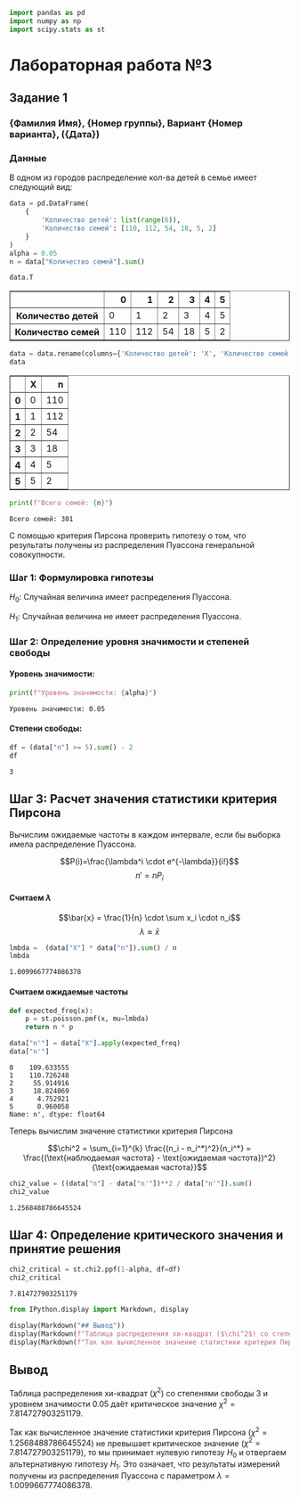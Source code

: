 ```python
import pandas as pd
import numpy as np
import scipy.stats as st
```

# Лабораторная работа №3
## Задание 1
### {Фамилия Имя}, {Номер группы}, Вариант {Номер варианта}, ({Дата})

### Данные

В одном из городов распределение кол-ва детей в семье имеет следующий вид:


```python
data = pd.DataFrame(
    {
        'Количество детей': list(range(6)), 
        'Количество семей': [110, 112, 54, 18, 5, 2]
    }
)
alpha = 0.05
n = data["Количество семей"].sum()

data.T
```




<div>
<style scoped>
    .dataframe tbody tr th:only-of-type {
        vertical-align: middle;
    }

    .dataframe tbody tr th {
        vertical-align: top;
    }

    .dataframe thead th {
        text-align: right;
    }
</style>
<table border="1" class="dataframe">
  <thead>
    <tr style="text-align: right;">
      <th></th>
      <th>0</th>
      <th>1</th>
      <th>2</th>
      <th>3</th>
      <th>4</th>
      <th>5</th>
    </tr>
  </thead>
  <tbody>
    <tr>
      <th>Количество детей</th>
      <td>0</td>
      <td>1</td>
      <td>2</td>
      <td>3</td>
      <td>4</td>
      <td>5</td>
    </tr>
    <tr>
      <th>Количество семей</th>
      <td>110</td>
      <td>112</td>
      <td>54</td>
      <td>18</td>
      <td>5</td>
      <td>2</td>
    </tr>
  </tbody>
</table>
</div>




```python
data = data.rename(columns={'Количество детей': 'X', 'Количество семей': 'n'})
data
```




<div>
<style scoped>
    .dataframe tbody tr th:only-of-type {
        vertical-align: middle;
    }

    .dataframe tbody tr th {
        vertical-align: top;
    }

    .dataframe thead th {
        text-align: right;
    }
</style>
<table border="1" class="dataframe">
  <thead>
    <tr style="text-align: right;">
      <th></th>
      <th>X</th>
      <th>n</th>
    </tr>
  </thead>
  <tbody>
    <tr>
      <th>0</th>
      <td>0</td>
      <td>110</td>
    </tr>
    <tr>
      <th>1</th>
      <td>1</td>
      <td>112</td>
    </tr>
    <tr>
      <th>2</th>
      <td>2</td>
      <td>54</td>
    </tr>
    <tr>
      <th>3</th>
      <td>3</td>
      <td>18</td>
    </tr>
    <tr>
      <th>4</th>
      <td>4</td>
      <td>5</td>
    </tr>
    <tr>
      <th>5</th>
      <td>5</td>
      <td>2</td>
    </tr>
  </tbody>
</table>
</div>




```python
print(f"Всего семей: {n}")
```

    Всего семей: 301


С помощью критерия Пирсона проверить гипотезу о том, что результаты получены из распределения Пуассона генеральной совокупности.

### Шаг 1: Формулировка гипотезы

$H_0$: Случайная величина имеет распределения Пуассона.

$H_1$: Случайная величина не имеет распределения Пуассона.

### Шаг 2: Определение уровня значимости и степеней свободы

#### Уровень значимости:


```python
print(f"Уровень значимости: {alpha}")
```

    Уровень значимости: 0.05


#### Степени свободы:


```python
df = (data["n"] >= 5).sum() - 2
df
```




    3



## Шаг 3: Расчет значения статистики критерия Пирсона

Вычислим ожидаемые частоты в каждом интервале, если бы выборка имела распределение Пуассона.

$$P(i)=\frac{\lambda^i \cdot e^{-\lambda}}{i!}$$
$$n' = nP_i$$

#### Считаем $\lambda$
$$\bar{x} = \frac{1}{n} \cdot \sum x_i \cdot n_i$$
$$\lambda \approx \bar{x}$$


```python
lmbda =  (data["X"] * data["n"]).sum() / n
lmbda
```




    1.0099667774086378



#### Считаем ожидаемые частоты


```python
def expected_freq(x):
    p = st.poisson.pmf(x, mu=lmbda)
    return n * p

data["n'"] = data["X"].apply(expected_freq)
data["n'"]
```




    0    109.633555
    1    110.726248
    2     55.914916
    3     18.824069
    4      4.752921
    5      0.960058
    Name: n', dtype: float64



Теперь вычислим значение статистики критерия Пирсона

$$\chi^2 = \sum_{i=1}^{k} \frac{(n_i - n_i^*)^2}{n_i^*} = \frac{(\text{наблюдаемая частота} - \text{ожидаемая частота})^2}{\text{ожидаемая частота}}$$


```python
chi2_value = ((data["n"] - data["n'"])**2 / data["n'"]).sum()
chi2_value
```




    1.2568488786645524



## Шаг 4: Определение критического значения и принятие решения


```python
chi2_critical = st.chi2.ppf(1-alpha, df=df)
chi2_critical
```




    7.814727903251179




```python
from IPython.display import Markdown, display

display(Markdown("## Вывод"))
display(Markdown(f"Таблица распределения хи-квадрат ($\chi^2$) со степенями свободы {df} и уровнем значимости {alpha} даёт критическое значение $\chi^2 = {chi2_critical}$."))
display(Markdown(f"Так как вычисленное значение статистики критерия Пирсона ($\chi^2 = {chi2_value}$) не превышает критическое значение ($\chi^2 = {chi2_critical}$), то мы принимает нулевую гипотезу $H_0$ и отвергаем альтернативную гипотезу $H_1$. Это означает, что результаты измерений получены из распределения Пуассона с параметром $\lambda = {lmbda}$."))
```


## Вывод



Таблица распределения хи-квадрат ($\chi^2$) со степенями свободы 3 и уровнем значимости 0.05 даёт критическое значение $\chi^2 = 7.814727903251179$.



Так как вычисленное значение статистики критерия Пирсона ($\chi^2 = 1.2568488786645524$) не превышает критическое значение ($\chi^2 = 7.814727903251179$), то мы принимает нулевую гипотезу $H_0$ и отвергаем альтернативную гипотезу $H_1$. Это означает, что результаты измерений получены из распределения Пуассона с параметром $\lambda = 1.0099667774086378$.

